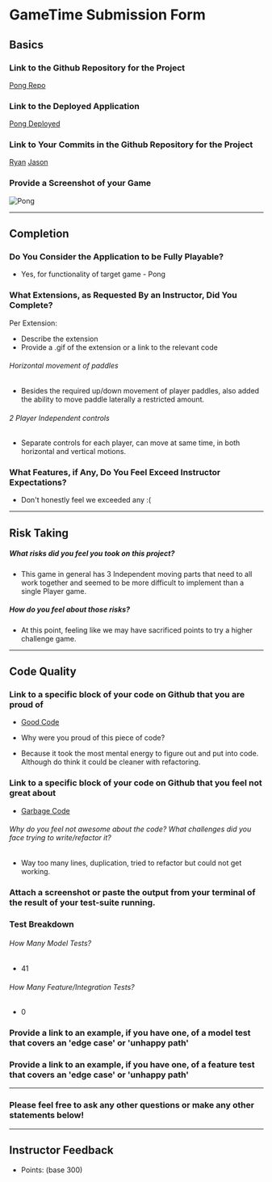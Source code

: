 # GameTime Submission Form

## Basics

### Link to the Github Repository for the Project
[Pong Repo](https://github.com/rjohnson4444/pong.git)

### Link to the Deployed Application
[Pong Deployed](https://rjohnson4444.github.io/pong/)

### Link to Your Commits in the Github Repository for the Project
[Ryan](https://github.com/rjohnson4444/pong/commits?author=rjohnson4444)
[Jason](https://github.com/rjohnson4444/pong/commits?author=jasonpilz)

### Provide a Screenshot of your Game
![Pong](http://g.recordit.co/UDCQfTqHi5.gif)

---

## Completion

### Do You Consider the Application to be Fully Playable?
 * Yes, for functionality of target game - Pong

### What Extensions, as Requested By an Instructor, Did You Complete?
Per Extension:
- Describe the extension
- Provide a .gif of the extension or a link to the relevant code

###### Horizontal movement of paddles
* Besides the required up/down movement of player paddles, also added the
ability to move paddle laterally a restricted amount.

###### 2 Player Independent controls
* Separate controls for each player, can move at same time, in both horizontal
and vertical motions.

### What Features, if Any, Do You Feel Exceed Instructor Expectations?
* Don't honestly feel we exceeded any :(

----

## Risk Taking
##### What risks did you feel you took on this project?
* This game in general has 3 Independent moving parts that need to all work
together and seemed to be more difficult to implement than a single Player
game.

##### How do you feel about those risks?
* At this point, feeling like we may have sacrificed points to try a higher
challenge game.

----

## Code Quality

### Link to a specific block of your code on Github that you are proud of
* [Good Code](https://github.com/rjohnson4444/pong/blob/master/lib/ball.js#L32-L50)
- Why were you proud of this piece of code?
* Because it took the most mental energy to figure out and put into code. Although
do think it could be cleaner with refactoring.

### Link to a specific block of your code on Github that you feel not great about
* [Garbage Code](https://github.com/rjohnson4444/pong/blob/master/lib/game.js#L48-L74)

###### Why do you feel not awesome about the code? What challenges did you face trying to write/refactor it?
* Way too many lines, duplication, tried to refactor but could not get working.

### Attach a screenshot or paste the output from your terminal of the result of your test-suite running.


### Test Breakdown
###### How Many Model Tests?
* 41

###### How Many Feature/Integration Tests?
* 0

### Provide a link to an example, if you have one, of a model test that covers an 'edge case' or 'unhappy path'

### Provide a link to an example, if you have one, of a feature test that covers an 'edge case' or 'unhappy path'

-----

### Please feel free to ask any other questions or make any other statements below!

-----

## Instructor Feedback

- Points: (base 300)
